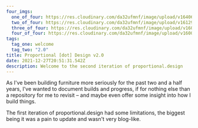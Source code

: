 ```yaml
---
four_imgs:
  one_of_four: https://res.cloudinary.com/da32ufmnf/image/upload/v1640643324/proportional.design/IMG_7756_gzjbfj.jpg
  two_of_four: https://res.cloudinary.com/da32ufmnf/image/upload/v1612969573/proportional.design/social-00_o80ipz.jpg
  three_of_four: https://res.cloudinary.com/da32ufmnf/image/upload/v1605733593/proportional.design/social4_ryeulk.png
  four_of_four: https://res.cloudinary.com/da32ufmnf/image/upload/v1600742638/proportional.design/IMG_4891_krocba.jpg
tags:
  tag_one: welcome
  tag_two: "2.0"
title: Proportional [dot] Design v2.0
date: 2021-12-27T20:51:31.542Z
description: Welcome to the second iteration of proportional.design
---
```


As I've been building furniture more seriously for the past two and a half years, I've wanted to document builds and progress, if for nothing else than a repository for me to revisit – and maybe even offer some insight into how I build things.

The first iteration of proportional.design had some limitations, the biggest being it was a pain to update and wasn't very blog-like.
